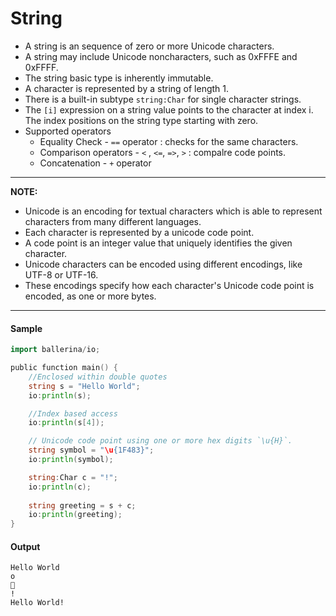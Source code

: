 # String

- A string is an sequence of zero or more Unicode characters.
- A string may include Unicode noncharacters, such as 0xFFFE and 0xFFFF.
- The string basic type is inherently immutable.
- A  character is represented by a string of length 1.
- There is a built-in subtype `string:Char` for single character strings. 
- The `[i]` expression on a string value points to the character at index i. The index positions on the string type starting with zero.
- Supported operators
    - Equality Check  - `==` operator : checks for the same characters. 
    - Comparison operators - `<` , `<=`, `=>`, `>` :  compalre code points. 
    - Concatenation - `+` operator 

---
**NOTE:**

- Unicode is an encoding for textual characters which is able to represent characters from many different languages.
- Each character is represented by a unicode code point.
- A code point is an integer value that uniquely identifies the given character. 
- Unicode characters can be encoded using different encodings, like UTF-8 or UTF-16. 
- These encodings specify how each character's Unicode code point is encoded, as one or more bytes.
---

#### Sample

```go
import ballerina/io;

public function main() {
    //Enclosed within double quotes
    string s = "Hello World";
    io:println(s);

    //Index based access
    io:println(s[4]);

    // Unicode code point using one or more hex digits `\u{H}`.
    string symbol = "\u{1F483}";
    io:println(symbol);

    string:Char c = "!";
    io:println(c);
    
    string greeting = s + c;
    io:println(greeting);
}

```

#### Output

```
Hello World
o
💃
!
Hello World!
```
